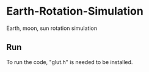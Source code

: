 # Earth-Rotation-Simulation
Earth, moon, sun rotation simulation

## Run
To run the code, "glut.h" is needed to be installed.
